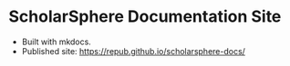 # ScholarSphere Documentation Site

- Built with mkdocs.
- Published site: https://repub.github.io/scholarsphere-docs/
